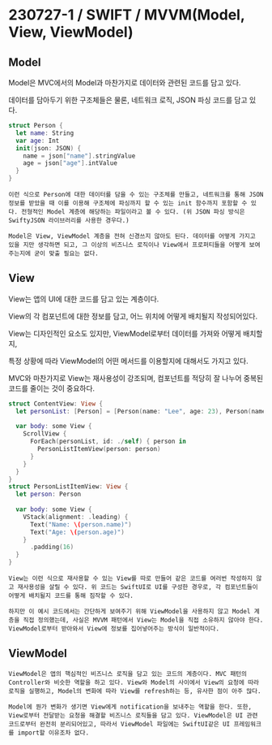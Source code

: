 # 230727-1 / SWIFT / MVVM(Model, View, ViewModel)

## Model

Model은 MVC에서의 Model과 마찬가지로 데이터와 관련된 코드를 담고 있다. 

데이터를 담아두기 위한 구조체들은 물론, 네트워크 로직, JSON 파싱 코드를 담고 있다.

```swift
struct Person {
  let name: String
  var age: Int
  init(json: JSON) {
    name = json["name"].stringValue
    age = json["age"].intValue
  }
}
```
```
이런 식으로 Person에 대한 데이터를 담을 수 있는 구조체를 만들고, 네트워크를 통해 JSON 정보를 받았을 때 이를 이용해 구조체에 파싱까지 할 수 있는 init 함수까지 포함할 수 있다. 전형적인 Model 계층에 해당하는 파일이라고 볼 수 있다. (위 JSON 파싱 방식은 SwiftyJSON 라이브러리를 사용한 경우다.)

Model은 View, ViewModel 계층을 전혀 신경쓰지 않아도 된다. 데이터를 어떻게 가지고 있을 지만 생각하면 되고, 그 이상의 비즈니스 로직이나 View에서 프로퍼티들을 어떻게 보여주는지에 굳이 맞출 필요는 없다.
```

## View


View는 앱의 UI에 대한 코드를 담고 있는 계층이다. 

View의 각 컴포넌트에 대한 정보를 담고, 어느 위치에 어떻게 배치될지 작성되어있다. 

View는 디자인적인 요소도 있지만, ViewModel로부터 데이터를 가져와 어떻게 배치할지, 

특정 상황에 따라 ViewModel의 어떤 메서드를 이용할지에 대해서도 가지고 있다.

MVC와 마찬가지로 View는 재사용성이 강조되며, 컴포넌트를 적당히 잘 나누어 중복된 코드를 줄이는 것이 중요하다.

```swift
struct ContentView: View {
  let personList: [Person] = [Person(name: "Lee", age: 23), Person(name: "Jeon", age: 28)]
  
  var body: some View {
    ScrollView {
      ForEach(personList, id: ./self) { person in
        PersonListItemView(person: person)
      }
    }
  }
}
struct PersonListItemView: View {
  let person: Person
  
  var body: some View {
    VStack(alignment: .leading) {
      Text("Name: \(person.name)")
      Text("Age: \(person.age)")
    }
      .padding(16)
  }
}
```

```
View는 이런 식으로 재사용할 수 있는 View를 따로 만들어 같은 코드를 여러번 작성하지 않고 재사용성을 살릴 수 있다. 위 코드는 SwiftUI로 UI를 구성한 경우로, 각 컴포넌트들이 어떻게 배치될지 코드를 통해 짐작할 수 있다.

하지만 이 예시 코드에서는 간단하게 보여주기 위해 ViewModel을 사용하지 않고 Model 계층을 직접 정의했는데, 사실은 MVVM 패턴에서 View는 Model을 직접 소유하지 않아야 한다. ViewModel로부터 받아와서 View에 정보를 집어넣어주는 방식이 일반적이다.
```

## ViewModel

```
ViewModel은 앱의 핵심적인 비즈니스 로직을 담고 있는 코드의 계층이다. MVC 패턴의 Controller와 비슷한 역할을 하고 있다. View와 Model의 사이에서 View의 요청에 따라 로직을 실행하고, Model의 변화에 따라 View를 refresh하는 등, 유사한 점이 아주 많다.

Model에 뭔가 변화가 생기면 View에게 notification을 보내주는 역할을 한다. 또한, View로부터 전달받는 요청을 해결할 비즈니스 로직들을 담고 있다. ViewModel은 UI 관련 코드로부터 완전히 분리되어있고, 따라서 ViewModel 파일에는 SwiftUI같은 UI 프레임워크를 import할 이유조차 없다.
```
